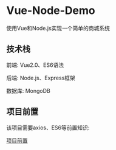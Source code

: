 # Vue-Node-Demo
使用Vue和Node.js实现一个简单的商城系统


## 技术栈

前端: Vue2.0、ES6语法

后端: Node.js、Express框架

数据库: MongoDB


## 项目前置

该项目需要axios、ES6等前置知识:

[项目前置](./pre-notes.md)
